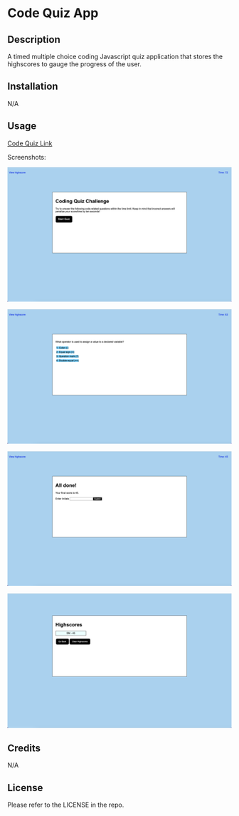 # Code Quiz App

## Description

A timed multiple choice coding Javascript quiz application that stores the highscores to gauge the progress of the user.

## Installation

N/A

## Usage

[Code Quiz Link](https://marousiss.github.io/timed-coding-quiz/)

Screenshots:

![Screenshot-01](./assets/images/Screenshot-01.png)

![Screenshot-02](./assets/images/Screenshot-02.png)

![Screenshot-03](./assets/images/Screenshot-03.png)

![Screenshot-04](./assets/images/Screenshot-04.png)


## Credits

N/A

## License

Please refer to the LICENSE in the repo.